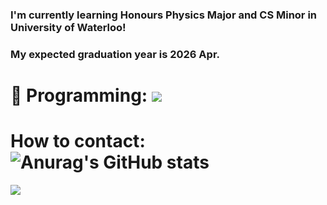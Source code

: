 ### I'm currently learning Honours Physics Major and CS Minor in University of Waterloo!
### My expected graduation year is 2026 Apr.


<!--
**jay0718/jay0718** is a ✨ _special_ ✨ repository because its `README.md` (this file) appears on your GitHub profile.

Here are some ideas to get you started:

- 🔭 I’m currently working on ...
- 🌱 I’m currently learning ...
- 👯 I’m looking to collaborate on ...
- 🤔 I’m looking for help with ...
- 💬 Ask me about ...
- 📫 How to reach me: ...
- 😄 Pronouns: ...
- ⚡ Fun fact: ...
-->

# 🧳 Programming: <img src="https://img.shields.io/badge/Python-3776AB?style=for-the-badge&logo=Python&logoColor=white">
# How to contact: ![Anurag's GitHub stats](https://github-readme-stats.vercel.app/api?username=jay0718&show_icons=true&theme=radical)
<a href="https://www.linkedin.com/in/jaycho030718/" target="_blank"><img src="https://img.shields.io/badge/Linkedin-FFFFFF?style=flat&logo=LinkedIn&logoColor=0A66C2"/></a>
